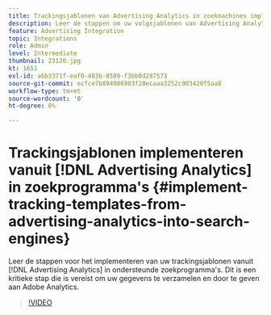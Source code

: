 ```yaml
---
title: Trackingsjablonen van Advertising Analytics in zoekmachines implementeren
description: Leer de stappen om uw volgsjablonen van Advertising Analytics te implementeren in ondersteunde zoekprogramma's.
feature: Advertising Integration
topic: Integrations
role: Admin
level: Intermediate
thumbnail: 23120.jpg
kt: 1651
exl-id: a6b3371f-eaf0-483b-8580-f3bb8d287573
source-git-commit: ecfce7b894986903f28ecaaa3252c903420f5aa8
workflow-type: tm+mt
source-wordcount: '0'
ht-degree: 0%

---
```


# Trackingsjablonen implementeren vanuit [!DNL Advertising Analytics] in zoekprogramma&#39;s {#implement-tracking-templates-from-advertising-analytics-into-search-engines}

Leer de stappen voor het implementeren van uw trackingsjablonen vanuit [!DNL Advertising Analytics] in ondersteunde zoekprogramma&#39;s. Dit is een kritieke stap die is vereist om uw gegevens te verzamelen en door te geven aan Adobe Analytics.

>[!VIDEO](https://video.tv.adobe.com/v/23120/?quality=12&learn=on)

